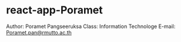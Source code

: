 # react-app-Poramet
Author: Poramet Pangseeruksa
Class: Information Technologe
E-mail: Poramet.pan@rmutto.ac.th